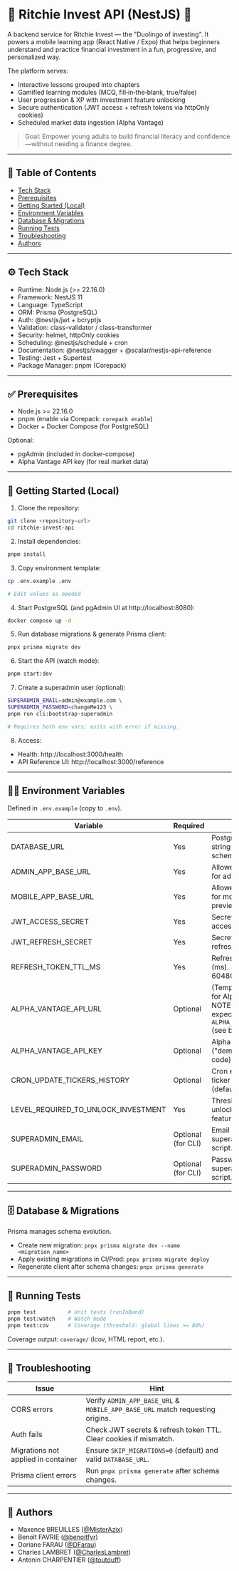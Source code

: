# 💸 Ritchie Invest API (NestJS) 💸

A backend service for Ritchie Invest — the "Duolingo of investing". It powers a mobile learning app (React Native /
Expo) that helps beginners understand and practice financial investment in a fun, progressive, and personalized way.

The platform serves:

- Interactive lessons grouped into chapters
- Gamified learning modules (MCQ, fill‑in‑the‑blank, true/false)
- User progression & XP with investment feature unlocking
- Secure authentication (JWT access + refresh tokens via httpOnly cookies)
- Scheduled market data ingestion (Alpha Vantage)

> Goal: Empower young adults to build financial literacy and confidence—without needing a finance degree.

---

## 🧭 Table of Contents

- [Tech Stack](#-tech-stack)
- [Prerequisites](#-prerequisites)
- [Getting Started (Local)](#-getting-started-local)
- [Environment Variables](#-environment-variables)
- [Database & Migrations](#-database--migrations)
- [Running Tests](#-running-tests)
- [Troubleshooting](#-troubleshooting)
- [Authors](#-authors)

---

## ⚙️ Tech Stack

- Runtime: Node.js (>= 22.16.0)
- Framework: NestJS 11
- Language: TypeScript
- ORM: Prisma (PostgreSQL)
- Auth: @nestjs/jwt + bcryptjs
- Validation: class-validator / class-transformer
- Security: helmet, httpOnly cookies
- Scheduling: @nestjs/schedule + cron
- Documentation: @nestjs/swagger + @scalar/nestjs-api-reference
- Testing: Jest + Supertest
- Package Manager: pnpm (Corepack)

---

## ✅ Prerequisites

- Node.js >= 22.16.0
- pnpm (enable via Corepack: `corepack enable`)
- Docker + Docker Compose (for PostgreSQL)

Optional:

- pgAdmin (included in docker-compose)
- Alpha Vantage API key (for real market data)

---

## 🚀 Getting Started (Local)

1. Clone the repository:

```bash
git clone <repository-url>
cd ritchie-invest-api
```

2. Install dependencies:

```bash
pnpm install
```

3. Copy environment template:

```bash
cp .env.example .env

# Edit values as needed
```

4. Start PostgreSQL (and pgAdmin UI at http://localhost:8080):

```bash
docker compose up -d
```

5. Run database migrations & generate Prisma client:

```bash
pnpx prisma migrate dev
```

6. Start the API (watch mode):

```bash
pnpm start:dev
```

7. Create a superadmin user (optional):

```bash
SUPERADMIN_EMAIL=admin@example.com \
SUPERADMIN_PASSWORD=changeMe123 \
pnpm run cli:bootstrap-superadmin

# Requires both env vars; exits with error if missing.
```

8. Access:

- Health: http://localhost:3000/health
- API Reference UI: http://localhost:3000/reference

---

## 🕵️‍♂️ Environment Variables

Defined in `.env.example` (copy to `.env`).

| Variable                            | Required           | Description                                                                                                   |
|-------------------------------------|--------------------|---------------------------------------------------------------------------------------------------------------|
| DATABASE_URL                        | Yes                | PostgreSQL connection string (includes schema).                                                               |
| ADMIN_APP_BASE_URL                  | Yes                | Allowed CORS origin for admin web app.                                                                        |
| MOBILE_APP_BASE_URL                 | Yes                | Allowed CORS origin for mobile (web preview/Expo).                                                            |
| JWT_ACCESS_SECRET                   | Yes                | Secret for signing access tokens.                                                                             |
| JWT_REFRESH_SECRET                  | Yes                | Secret for signing refresh tokens.                                                                            |
| REFRESH_TOKEN_TTL_MS                | Yes                | Refresh token validity (ms). Default in code: 604800000 (7 days).                                             |
| ALPHA_VANTAGE_API_URL               | Optional           | (Template) Base URL for Alpha Vantage API. NOTE: Code currently expects `ALPHA_VANTAGE_BASE_URL` (see below). |
| ALPHA_VANTAGE_API_KEY               | Optional           | Alpha Vantage API key ("demo" fallback in code).                                                              |
| CRON_UPDATE_TICKERS_HISTORY         | Optional           | Cron expression for ticker history job (default: `0 05 * * *`).                                               |
| LEVEL_REQUIRED_TO_UNLOCK_INVESTMENT | Yes                | Threshold level to unlock investment features.                                                                |
| SUPERADMIN_EMAIL                    | Optional (for CLI) | Email used by superadmin bootstrap script.                                                                    |
| SUPERADMIN_PASSWORD                 | Optional (for CLI) | Password used by superadmin bootstrap script.                                                                 |

---

## 🗄️ Database & Migrations

Prisma manages schema evolution.

- Create new migration: `pnpx prisma migrate dev --name <migration_name>`
- Apply existing migrations in CI/Prod: `pnpx prisma migrate deploy`
- Regenerate client after schema changes: `pnpx prisma generate`

---

## 🧪 Running Tests

```bash
pnpm test          # Unit tests (runInBand)
pnpm test:watch    # Watch mode
pnpm test:cov      # Coverage (threshold: global lines >= 80%)
```

Coverage output: `coverage/` (lcov, HTML report, etc.).

---

## 🐛 Troubleshooting

| Issue                               | Hint                                                                          |
|-------------------------------------|-------------------------------------------------------------------------------|
| CORS errors                         | Verify `ADMIN_APP_BASE_URL` & `MOBILE_APP_BASE_URL` match requesting origins. |
| Auth fails                          | Check JWT secrets & refresh token TTL. Clear cookies if mismatch.             |
| Migrations not applied in container | Ensure `SKIP_MIGRATIONS=0` (default) and valid `DATABASE_URL`.                |
| Prisma client errors                | Run `pnpx prisma generate` after schema changes.                              |

---

## 👤️ Authors

- Maxence BREUILLES ([@MisterAzix](https://github.com/MisterAzix))<br />
- Benoît FAVRIE ([@benoitfvr](https://github.com/benoitfvr))<br />
- Doriane FARAU ([@DFarau](https://github.com/DFarau))<br />
- Charles LAMBRET ([@CharlesLambret](https://github.com/CharlesLambret))<br />
- Antonin CHARPENTIER ([@toutouff](https://github.com/toutouff))
